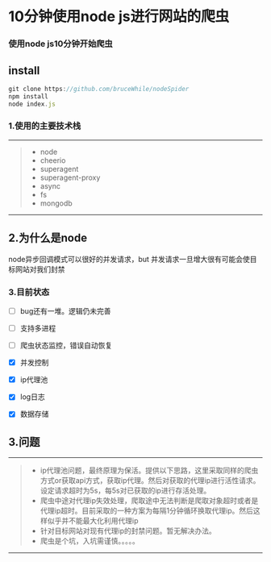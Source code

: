 # 10分钟使用node js进行网站的爬虫
### 使用node js10分钟开始爬虫

## install

```javascript
git clone https://github.com/bruceWhile/nodeSpider
npm install
node index.js
```

### 1.使用的主要技术栈
------

> * node
> * cheerio
> * superagent
> * superagent-proxy
> * async
> * fs
> * mongodb

------

## 2.为什么是node
node异步回调模式可以很好的并发请求，but 并发请求一旦增大很有可能会使目标网站对我们封禁
### 3.目前状态

- [ ] bug还有一堆。逻辑仍未完善
- [ ] 支持多进程
- [ ] 爬虫状态监控，错误自动恢复
- [x] 并发控制
- [x] ip代理池
- [x] log日志
- [x] 数据存储


## 3.问题
------
> * ip代理池问题，最终原理为保活。提供以下思路，这里采取同样的爬虫方式or获取api方式，获取ip代理。然后对获取的代理ip进行活性请求。设定请求超时为5s，每5s对已获取的ip进行存活处理。
> * 爬虫中途对代理ip失效处理，爬取途中无法判断是爬取对象超时或者是代理ip超时。目前采取的一种方案为每隔1分钟循环换取代理ip。然后这样似乎并不能最大化利用代理ip
> * 针对目标网站对现有代理ip的封禁问题。暂无解决办法。
> * 爬虫是个坑，入坑需谨慎。。。。。
------
